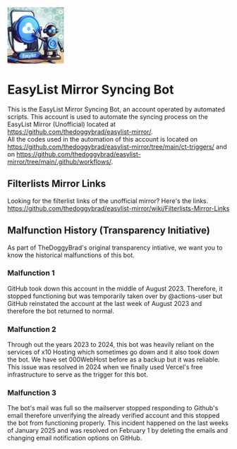 <img src="IMG_20240609_200620.jpg" width="128" height="128">

# EasyList Mirror Syncing Bot
This is the EasyList Mirror Syncing Bot, an account operated by automated scripts. This account is used to automate the syncing process on the EasyList Mirror (Unofficial) located at https://github.com/thedoggybrad/easylist-mirror/.
<br>
All the codes used in the automation of this account is located on https://github.com/thedoggybrad/easylist-mirror/tree/main/ct-triggers/ and on https://github.com/thedoggybrad/easylist-mirror/tree/main/.github/workflows/.

## Filterlists Mirror Links
Looking for the filterlist links of the unofficial mirror? Here's the links. <br>
https://github.com/thedoggybrad/easylist-mirror/wiki/Filterlists-Mirror-Links

## Malfunction History (Transparency Initiative)
As part of TheDoggyBrad's original transparency intiative, we want you to know the historical malfunctions of this bot.<br>
### Malfunction 1
GitHub took down this account in the middle of August 2023. Therefore, it stopped functioning but was temporarily taken over by @actions-user but GitHub reinstated the account at the last week of August 2023 and therefore the bot returned to normal.
### Malfunction 2
Through out the years 2023 to 2024, this bot was heavily reliant on the services of x10 Hosting which sometimes go down and it also took down the bot. We have set 000WebHost before as a backup but it was reliable. This issue was resolved in 2024 when we finally used Vercel's free infrastructure to serve as the trigger for this bot.
### Malfunction 3
The bot's mail was full so the mailserver stopped responding to Github's email therefore unverifying the already verified account and this stopped the bot from functioning properly. This incident happened on the last weeks of January 2025 and was resolved on February 1 by deleting the emails and changing email notification options on GitHub.
